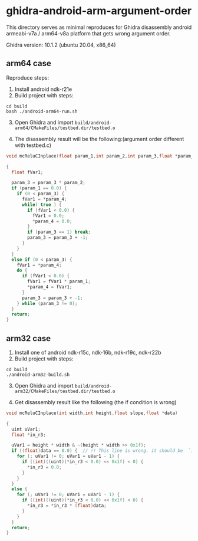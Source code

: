 # ghidra-android-arm-argument-order

This directory serves as minimal reproduces for Ghidra disassembly android armeabi-v7a / arm64-v8a platform that gets wrong argument order.

Ghidra version: 10.1.2 (ubuntu 20.04, x86_64)

## arm64 case
Reproduce steps:
1. Install android ndk-r21e
2. Build project with steps:
```
cd build
bash ./android-arm64-run.sh
```
3. Open Ghidra and import `build/android-arm64/CMakeFiles/testbed.dir/testbed.o`

4. The disassembly result will be the following:(argument order different with testbed.c)
```c++
void mcReluCInplace(float param_1,int param_2,int param_3,float *param_4)

{
  float fVar1;

  param_3 = param_3 * param_2;
  if (param_1 == 0.0) {
    if (0 < param_3) {
      fVar1 = *param_4;
      while( true ) {
        if (fVar1 < 0.0) {
          fVar1 = 0.0;
          *param_4 = 0.0;
        }
        if (param_3 == 1) break;
        param_3 = param_3 + -1;
      }
    }
  }
  else if (0 < param_3) {
    fVar1 = *param_4;
    do {
      if (fVar1 < 0.0) {
        fVar1 = fVar1 * param_1;
        *param_4 = fVar1;
      }
      param_3 = param_3 + -1;
    } while (param_3 != 0);
  }
  return;
}
```

## arm32 case
1. Install one of android ndk-r15c, ndk-16b, ndk-r19c, ndk-r22b
2. Build project with steps:
```
cd build
./android-arm32-build.sh
```
3.  Open Ghidra and import `build/android-arm32/CMakeFiles/testbed.dir/testbed.o`

4. Get disassembly result like the following (the if condition is wrong)
```c++
void mcReluCInplace(int width,int height,float slope,float *data)

{
  uint uVar1;
  float *in_r3;

  uVar1 = height * width & ~(height * width >> 0x1f);
  if ((float)data == 0.0) {  // !! This line is wrong. it should be  `if(slope == 0)`
    for (; uVar1 != 0; uVar1 = uVar1 - 1) {
      if ((int)((uint)(*in_r3 < 0.0) << 0x1f) < 0) {
        *in_r3 = 0.0;
      }
    }
  }
  else {
    for (; uVar1 != 0; uVar1 = uVar1 - 1) {
      if ((int)((uint)(*in_r3 < 0.0) << 0x1f) < 0) {
        *in_r3 = *in_r3 * (float)data;
      }
    }
  }
  return;
}
```
